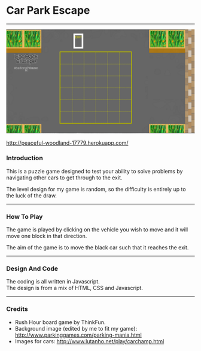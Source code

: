 # Car Park Escape

---

![alt text](./images/Screenshot.png)  

http://peaceful-woodland-17779.herokuapp.com/

### Introduction

This is a puzzle game designed to test your ability to solve problems by navigating other cars to get through to the exit.  

The level design for my game is random, so the difficulty is entirely up to the luck of the draw.  

---

### How To Play

The game is played by clicking on the vehicle you wish to move and it will move one block in that direction.  

The aim of the game is to move the black car such that it reaches the exit.  

---

### Design And Code

The coding is all written in Javascript.  
The design is from a mix of HTML, CSS and Javascript.

---

### Credits
* Rush Hour board game by ThinkFun.
* Background image (edited by me to fit my game): http://www.parkinggames.com/parking-mania.html  
* Images for cars: http://www.lutanho.net/play/carchamp.html